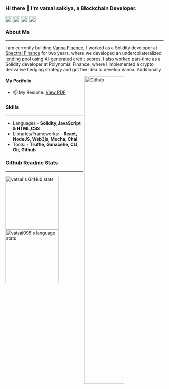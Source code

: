 ### Hi there 👋 I'm vatsal salkiya, a Blockchain Developer.
<!-- Please don't remove this: Grab your social icons from https://github.com/carlsednaoui/gitsocial -->

<!-- display the social media buttons in your README -->

<a href="https://www.linkedin.com/in/vatsal-h-salkiya/">
  <img align="left" alt="vatsal's Linkdein" width="22px" src="https://cdn.jsdelivr.net/npm/simple-icons@v3/icons/linkedin.svg" />
</a>
<a href="mailto:vatsal.salkiya95@gmail.com">
  <img align="left" alt="vatsal's Github" width="22px" src="https://cdn.jsdelivr.net/npm/simple-icons@v3/icons/gmail.svg" />
</a>
<a href="https://twitter.com/vaatsaleth">
  <img align="left" alt="vatsal's Twitter" width="22px" src="https://cdn.jsdelivr.net/npm/simple-icons@v3/icons/twitter.svg" />
</a>
<a href="https://github.com/vatsal095">
  <img align="left" alt="vatsal's Github" width="22px" src="https://cdn.jsdelivr.net/npm/simple-icons@v3/icons/github.svg" />
</a>
&nbsp;

### About Me ###
----------------------------------------------------------------------------------------------------------------------------
I am currently building [Vanna Finance](https://vanna.finance/), I worked as a Solidity developer at [Spectral Finance](https://www.spectrallabs.xyz/) for two years, where we developed an undercollateralized lending pool using AI-generated credit scores. I also worked part-time as a Solidity developer at Polynomial Finance, where I implemented a crypto derivative hedging strategy and got the idea to develop Vanna. Additionally

<img width="50%" align="right" alt="Github" src="https://raw.githubusercontent.com/onimur/.github/master/.resources/git-header.svg" />

#### My Portfolio ####
- 📫 My Resume: [View PDF](https://docs.google.com/document/d/1IdVU23xeJHngJm7J_lAw4HzJVrboR79nCHDBuplH0fk/edit?usp=sharing)


### Skills ###
----------------------------------------------------------------------------------------------------------------------------
- Languages - **Solidity,JavaScript & HTML,CSS**
- Libraries/Frameworks: - **React, NodeJS, Web3js, Mocha, Chai**
- Tools: - **Truffle, Ganacehe, CLI, Git, Github**

### Github Readme Stats ###
----------------------------------------------------------------------------------------------------------------------------
<a href="https://profile-summary-for-github.com/user/vatsal095">
  <img align="left" height="170px" src="https://github-readme-stats.vercel.app/api?username=vatsaL095&show_icons=true&line_height=27&count_private=true&include_all_commits=true" alt="vatsal's GitHub stats"/>
  <img height="170px" src="https://github-readme-stats.vercel.app/api/top-langs/?username=vatsal095&hide_langs_below=5&layout=compact" alt="vatsal095's language stats"/>
</a>

